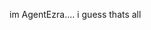 im AgentEzra.... i guess thats all 

<!---
AgentEzra/AgentEzra is a ✨ special ✨ repository because its `README.md` (this file) appears on your GitHub profile.
You can click the Preview link to take a look at your changes.
--->
